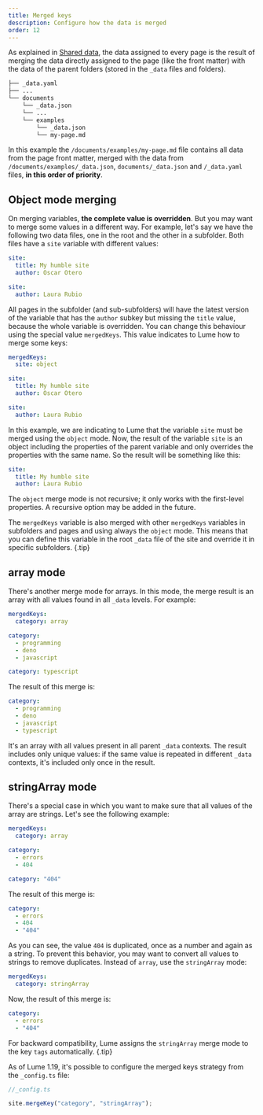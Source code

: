 ```yaml
---
title: Merged keys
description: Configure how the data is merged
order: 12
---
```


As explained in [Shared data](/docs/creating-pages/shared-data.md), the data
assigned to every page is the result of merging the data directly assigned to
the page (like the front matter) with the data of the parent folders (stored in
the `_data` files and folders).

```txt
├── _data.yaml
├── ...
└── documents
    └── _data.json
    └── ...
    └── examples
        └── _data.json
        └── my-page.md
```

In this example the `/documents/examples/my-page.md` file contains all data from
the page front matter, merged with the data from
`/documents/examples/_data.json`, `documents/_data.json` and `/_data.yaml`
files, **in this order of priority**.

## Object mode merging

On merging variables, **the complete value is overridden**. But you may want to
merge some values in a different way. For example, let's say we have the
following two data files, one in the root and the other in a subfolder. Both
files have a `site` variable with different values:

<lume-code>

```yml {title="/_data.yml"}
site:
  title: My humble site
  author: Oscar Otero
```

```yml {title="/subfolder/_data.yml"}
site:
  author: Laura Rubio
```

</lume-code>

All pages in the subfolder (and sub-subfolders) will have the latest version of
the variable that has the `author` subkey but missing the `title` value, because
the whole variable is overridden. You can change this behaviour using the
special value `mergedKeys`. This value indicates to Lume how to merge some keys:

<lume-code>

```yml {title="/_data.yml"}
mergedKeys:
  site: object

site:
  title: My humble site
  author: Oscar Otero
```

```yml {title="/subfolder/_data.yml"}
site:
  author: Laura Rubio
```

</lume-code>

In this example, we are indicating to Lume that the variable `site` must be
merged using the `object` mode. Now, the result of the variable `site` is an
object including the properties of the parent variable and only overrides the
properties with the same name. So the result will be something like this:

```yml
site:
  title: My humble site
  author: Laura Rubio
```

The `object` merge mode is not recursive; it only works with the first-level
properties. A recursive option may be added in the future.

The `mergedKeys` variable is also merged with other `mergedKeys` variables in
subfolders and pages and using always the `object` mode. This means that you can
define this variable in the root `_data` file of the site and override it in
specific subfolders. {.tip}

## array mode

There's another merge mode for arrays. In this mode, the merge result is an
array with all values found in all `_data` levels. For example:

<lume-code>

```yml {title="/_data.yml"}
mergedKeys:
  category: array

category:
  - programming
  - deno
  - javascript
```

```yml {title="/subfolder/_data.yml"}
category: typescript
```

</lume-code>

The result of this merge is:

```yml
category:
  - programming
  - deno
  - javascript
  - typescript
```

It's an array with all values present in all parent `_data` contexts. The result
includes only unique values: if the same value is repeated in different `_data`
contexts, it's included only once in the result.

## stringArray mode

There's a special case in which you want to make sure that all values of the
array are strings. Let's see the following example:

<lume-code>

```yml {title="/_data.yml"}
mergedKeys:
  category: array

category:
  - errors
  - 404
```

```yml {title="/subfolder/_data.yml"}
category: "404"
```

</lume-code>

The result of this merge is:

```yml
category:
  - errors
  - 404
  - "404"
```

As you can see, the value `404` is duplicated, once as a number and again as a
string. To prevent this behavior, you may want to convert all values to strings
to remove duplicates. Instead of `array`, use the `stringArray` mode:

```yml
mergedKeys:
  category: stringArray
```

Now, the result of this merge is:

```yml
category:
  - errors
  - "404"
```

For backward compatibility, Lume assigns the `stringArray` merge mode to the key
`tags` automatically. {.tip}

As of Lume 1.19, it's possible to configure the merged keys strategy from the
`_config.ts` file:

```ts
//_config.ts

site.mergeKey("category", "stringArray");
```
